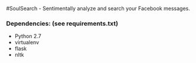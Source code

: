 #SoulSearch - Sentimentally analyze and search your Facebook messages.


### Dependencies: (see requirements.txt)
* Python 2.7
* virtualenv
* flask
* nltk